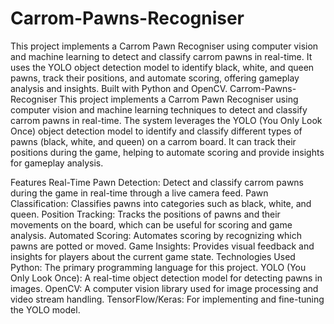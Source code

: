 # Carrom-Pawns-Recogniser
This project implements a Carrom Pawn Recogniser using computer vision and machine learning to detect and classify carrom pawns in real-time. It uses the YOLO object detection model to identify black, white, and queen pawns, track their positions, and automate scoring, offering gameplay analysis and insights. Built with Python and OpenCV.
Carrom-Pawns-Recogniser
This project implements a Carrom Pawn Recogniser using computer vision and machine learning techniques to detect and classify carrom pawns in real-time. The system leverages the YOLO (You Only Look Once) object detection model to identify and classify different types of pawns (black, white, and queen) on a carrom board. It can track their positions during the game, helping to automate scoring and provide insights for gameplay analysis.

Features
Real-Time Pawn Detection: Detect and classify carrom pawns during the game in real-time through a live camera feed.
Pawn Classification: Classifies pawns into categories such as black, white, and queen.
Position Tracking: Tracks the positions of pawns and their movements on the board, which can be useful for scoring and game analysis.
Automated Scoring: Automates scoring by recognizing which pawns are potted or moved.
Game Insights: Provides visual feedback and insights for players about the current game state.
Technologies Used
Python: The primary programming language for this project.
YOLO (You Only Look Once): A real-time object detection model for detecting pawns in images.
OpenCV: A computer vision library used for image processing and video stream handling.
TensorFlow/Keras: For implementing and fine-tuning the YOLO model.
